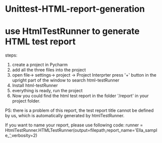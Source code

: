 # Unittest-HTML-report-generation
# use HtmlTestRunner to generate HTML test report
steps:
1) create a project in Pycharm
2) add all the three files into the project
3) open file-> settings-> project -> Project Interprter
   press '+' button in the upright part of the window to search html-testRunner
4) Install html-testRunner
5) everything is ready, run the project
6) Now you could find the html test report in the folder '/report' in your project folder.

PS: there is a problem of this report, the test report title cannot be defined by us, which is automatically generated by htmlTestRunner.

If you want to name your report, please use following code:
runner = HtmlTestRunner.HTMLTestRunner(output=filepath,report_name='Ella_sample_',verbosity=2)
